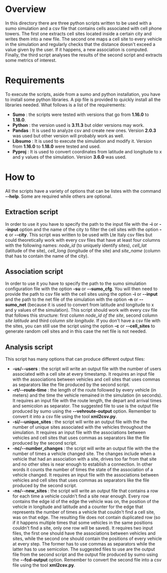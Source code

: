 # Overview
In this directory there are three python scripts written to be used with a sumo simulation and a csv file that contains cells associated with cell phone towers. 
The first one extracts cell sites located inside a certain city and writes them into a new file. The second one maps a cell site to every vehicle in the simulation
and regularly checks that the distance doesn't exceed a value given by the user. If it happens, a new association is computed. Finally, the third script analyses the results of the second script and extracts some metrics of interest.

# Requirements
To execute the scripts, aside from a sumo and python installation, you have to install some python libraries. A pip file is provided to quickly install all the libraries needed.
What follows is a list of the requirements:
- **Sumo** : the scripts were tested with versions that go from **1.16.0** to **1.18.0**.
- **Python** : the version used is **3.11.3** but older versions may work.
- **Pandas** : It is used to analyze csv and create new ones. Version **2.0.3** was used but other version will probably work as well.
- **Libsumo** : It is used to execute the simulation and modify it. Version from **1.16.0** to **1.18.0** were tested and used.
- **Pyproj** : It is used to convert coordinates from latitude and longitude to x and y values of the simulation. Version **3.6.0** was used.

# How to
All the scripts have a variety of options that can be listes with the command **--help**. Some are required while others are optional.

## Extraction script
In order to use it you have to specify the path to the input file with the **-i** or **--input** option and the name of the city to filter the cell sites 
with the option **-c** or **--city**. This script was written to be used with Lte Italy csv files but could theoretically work with every csv files that
have at least four columns with the following names: *node_id* (to uniquely identify sites), *cell_lat* (latitude of the site), *cell_long* (longitude of the site) 
and *site_name* (column that has to contain the name of the city).

## Association script
In order to use it you have to specify the path to the sumo simulation configuration file with the option **-su** or **--sumo_cfg**. You will then need to provide the path to csv file with the cell sites using the option **-i** or **--input** and the path to the net file of the simulation with the option **-n** or **--sumo_net** (because it is used to convert from latitude and longitude to x and y values of the simulation). This script should work with every csv file that follows this structure: first column *node_id of the site*, second column *site latitude* and third column *site longitude*. If you don't have a csv file with the sites, you can still use the script using the option **-c** or **--cell_sites** to generate random cell sites and in this case the net file is not needed.

## Analysis script
This script has many options that can produce different output files:
- **-us/--users** : the script will write an output file with the number of users associated with a cell site at every timestamp. It requires an input file with the associations between vehicles and cell sites that uses commas as separators like the file produced by the second script.
- **-rt/--route-time** : the length of the route followed by every vehicle (in meters) and the time the vehicle remained in the simulation (in seconds). It requires an input file with the route length, the depart and arrival times and semicolon as separator. The suggested file to use is the output file produced by sumo using the **--vehroute-output** option. Remember to convert it into a csv file using the tool **xml2csv.py**.
- **-si/--unique_sites** : the script will write an output file with the the number of unique sites associated with the vehicles throughout the simulation. It requires an input file with the associations between vehicles and cell sites that uses commas as separators like the file produced by the second script.
- **-nc/--number_changes** : the script will write an output file with the the number of times a vehicle changed site. The changes include when a vehicle that had an association with a site, drives too far from that site and no other sites is near enough to establish a connection. In other words it counts the number of times the state of the association of a vehicle changed. It requires an input file with the associations between vehicles and cell sites that uses commas as separators like the file produced by the second script.
- **-ns/--new_sites** : the script will write an output file that contains a row for each time a vehicle couldn't find a site near enough. Every row contains the edge id of the edge the vehicle was on, the position of the vehicle in longitude and latitude and a counter for the edge that represents the number of times a vehicle that couldn't find a cell site, was on that edge. The resulting file does not contain duplicated row (so if it happens multiple times that some vehicles in the same positions couldn't find a site, only one row will be saved). It requires two input files, the first one should have the associations between vehicles and sites, while the second one should contain the positions of every vehicle at every step. The former has to use commas as separators while the latter has to use semicolon. The suggested files to use are the output file from the second script and the output file produced by sumo using the **--fcd-output** option. Remember to convert the second file into a csv file using the tool **xml2csv.py**.

